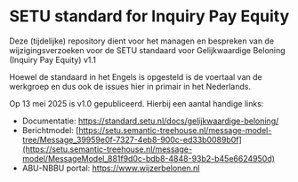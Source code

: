 # SETU standard for Inquiry Pay Equity

Deze (tijdelijke) repository dient voor het managen en bespreken van de wijzigingsverzoeken voor de SETU standaard voor Gelijkwaardige Beloning (Inquiry Pay Equity) v1.1

Hoewel de standaard in het Engels is opgesteld is de voertaal van de werkgroep en dus ook de issues hier in primair in het Nederlands.

Op 13 mei 2025 is v1.0 gepubliceerd. Hierbij een aantal handige links:
* Documentatie: https://standard.setu.nl/docs/gelijkwaardige-beloning/
* Berichtmodel: [https://setu.semantic-treehouse.nl/message-model-tree/Message_39959e0f-7327-4eb8-900c-ed33b0089b0f](https://setu.semantic-treehouse.nl/message-model/MessageModel_881f9d0c-bdb8-4848-93b2-b45e6624950d)
* ABU-NBBU portal: https://www.wijzerbelonen.nl
